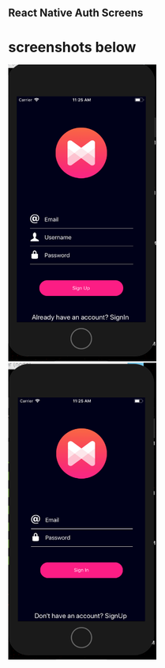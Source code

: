 ## React Native Auth Screens

# screenshots below

<img src='screenshots/screenshot1.png' height='600' width='300'>
<img src='screenshots/screenshot2.png' height='600' width='300'>